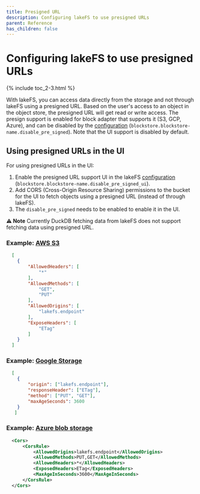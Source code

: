 ```yaml
---
title: Presigned URL
description: Configuring lakeFS to use presigned URLs
parent: Reference
has_children: false
---
```


# Configuring lakeFS to use presigned URLs

{% include toc_2-3.html %}

With lakeFS, you can access data directly from the storage and not through lakeFS using a presigned URL.
Based on the user's access to an object in the object store, the presigned URL will get read or write access.
The presign support is enabled for block adapter that supports it (S3, GCP, Azure), and can be disabled by the [configuration](configuration.md) (`blockstore.blockstore-name.disable_pre_signed`). Note that the UI support is disabled by default.

## Using presigned URLs in the UI
For using presigned URLs in the UI:
1. Enable the presigned URL support UI in the lakeFS [configuration](configuration.md) (`blockstore.blockstore-name.disable_pre_signed_ui`).
2. Add CORS (Cross-Origin Resource Sharing) permissions to the bucket for the UI to fetch objects using a presigned URL (instead of through lakeFS).
3. The `disable_pre_signed` needs to be enabled to enable it in the UI.

**⚠️ Note** Currently DuckDB fetching data from lakeFS does not support fetching data using presigned URL.

### Example: [AWS S3](https://docs.aws.amazon.com/AmazonS3/latest/userguide/enabling-cors-examples.html)

```json
  [
    {
        "AllowedHeaders": [
            "*"
        ],
        "AllowedMethods": [
            "GET",
            "PUT"
        ],
        "AllowedOrigins": [
            "lakefs.endpoint"
        ],
        "ExposeHeaders": [
            "ETag"
        ]
    }
  ]
```


### Example: [Google Storage](https://cloud.google.com/storage/docs/using-cors)

```json
  [
    {
        "origin": ["lakefs.endpoint"],
        "responseHeader": ["ETag"],
        "method": ["PUT", "GET"],
        "maxAgeSeconds": 3600
    }
   ]
```


### Example: [Azure blob storage](https://learn.microsoft.com/en-us/rest/api/storageservices/cross-origin-resource-sharing--cors--support-for-the-azure-storage-services)

```xml
  <Cors>
      <CorsRule>  
          <AllowedOrigins>lakefs.endpoint</AllowedOrigins>  
          <AllowedMethods>PUT,GET</AllowedMethods>  
          <AllowedHeaders>*</AllowedHeaders>  
          <ExposedHeaders>ETag</ExposedHeaders>  
          <MaxAgeInSeconds>3600</MaxAgeInSeconds>  
      </CorsRule>  
  </Cors>
```

